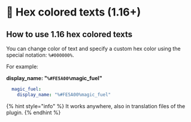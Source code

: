 # 🌈 Hex colored texts (1.16+)

## How to use 1.16 hex colored texts

You can change color of text and specify a custom hex color using the special notation: `%#000000%`.

For example:

**display\_name: "`%#FE5A00%`magic\_fuel"**

```yaml
  magic_fuel:
    display_name: "%#FE5A00%magic_fuel"
```

{% hint style="info" %}
It works anywhere, also in translation files of the plugin.
{% endhint %}
